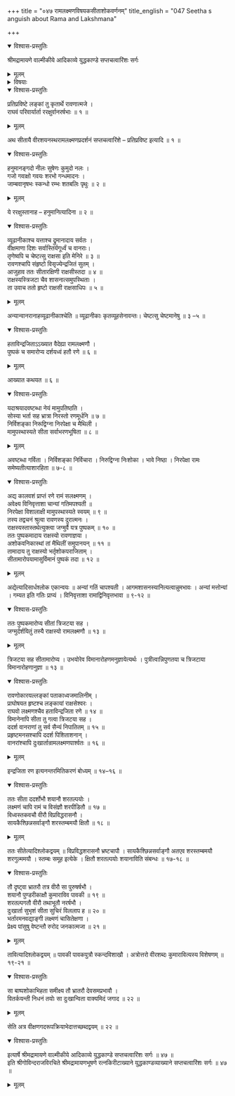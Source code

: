 +++
title = "०४७ रामलक्ष्मणविषयकसीताशोकवर्णनम्"
title_english = "047 Seetha s anguish about Rama and Lakshmana"

+++

<details open><summary>विश्वास-प्रस्तुतिः</summary>

श्रीमद्रामायणे वाल्मीकीये आदिकाव्ये युद्धकाण्डे सप्तचत्वारिंशः सर्गः
</details>

<details><summary>मूलम्</summary>

श्रीमद्रामायणे वाल्मीकीये आदिकाव्ये युद्धकाण्डे सप्तचत्वारिंशः सर्गः
</details>

<details><summary>विषयाः</summary>

रावणाज्ञया राक्षसीभिस्त्रिजटया सहसीतायाः पुष्पकारोपणपूर्वकं रणाङ्गणप्रापणेन -रामलक्ष्मणदुरवस्थाप्रदर्शनम् ॥ १ ॥ राक्षसभटैरावणनियोगेन लङ्कायांरामलक्ष्मणनियोगो -द्भाषणम् ॥ २ ॥

</details>

<details open><summary>विश्वास-प्रस्तुतिः</summary>

प्रतिप्रविष्टे लङ्कां तु कृतार्थे रावणात्मजे ।  
राघवं परिवार्यार्ता ररक्षुर्वानरर्षभाः ॥ १ ॥
</details>

<details><summary>मूलम्</summary>

प्रतिप्रविष्टे लङ्कां तु कृतार्थे रावणात्मजे ।  
राघवं परिवार्यार्ता ररक्षुर्वानरर्षभाः ॥ १ ॥
</details>

अथ सीतायै वीरशयनस्थरामलक्ष्मणप्रदर्शनं सप्तचत्वारिंशे – प्रतिप्रविष्ट इत्यादि ॥ १ ॥

<details open><summary>विश्वास-प्रस्तुतिः</summary>

हनुमानङ्गदो नीलः सुषेणः कुमुदो नलः ।  
गजो गवाक्षो गवयः शरभो गन्धमादनः ।  
जाम्बवानृषभः स्कन्धो रम्भः शतबलिः पृथुः ॥ २ ॥
</details>

<details><summary>मूलम्</summary>

हनुमानङ्गदो नीलः सुषेणः कुमुदो नलः ।  
गजो गवाक्षो गवयः शरभो गन्धमादनः ।  
जाम्बवानृषभः स्कन्धो रम्भः शतबलिः पृथुः ॥ २ ॥
</details>

ये ररक्षुस्तानाह – हनुमानित्यादिना ॥ २ ॥

<details open><summary>विश्वास-प्रस्तुतिः</summary>

व्यूढानीकाश्च यत्ताश्च द्रुमानादाय सर्वतः ।  
वीक्षमाणा दिशः सर्वास्तिर्यगूर्ध्वं च वानराः।  
तृणेष्वपि च चेष्टत्सु राक्षसा इति मेनिरे ॥ ३ ॥  
रावणश्चापि संहृष्टो विसृज्येन्द्रजितं सुतम् ।  
आजुहाव ततः सीतारक्षिणी राक्षसीस्तदा ॥ ४ ॥  
राक्षस्यस्त्रिजटा चैव शासनात्समुपस्थिताः ।  
ता उवाच ततो हृष्टो राक्षसी राक्षसाधिपः ॥ ५ ॥
</details>

<details><summary>मूलम्</summary>

व्यूढानीकाश्च यत्ताश्च द्रुमानादाय सर्वतः ।  
वीक्षमाणा दिशः सर्वास्तिर्यगूर्ध्वं च वानराः।  
तृणेष्वपि च चेष्टत्सु राक्षसा इति मेनिरे ॥ ३ ॥  
रावणश्चापि संहृष्टो विसृज्येन्द्रजितं सुतम् ।  
आजुहाव ततः सीतारक्षिणी राक्षसीस्तदा ॥ ४ ॥  
राक्षस्यस्त्रिजटा चैव शासनात्समुपस्थिताः ।  
ता उवाच ततो हृष्टो राक्षसी राक्षसाधिपः ॥ ५ ॥
</details>

अन्यान्वानरानाहव्यूढानीकाश्चेति ॥ व्यूढानीकाः कृतव्यूहसेनावन्तः। चेष्टत्सु चेष्टमानेषु ॥ ३ –५ ॥

<details open><summary>विश्वास-प्रस्तुतिः</summary>

हताविन्द्रजिताऽऽख्यात वैदेह्या रामलक्ष्मणौ ।  
पुष्पकं च समारोप्य दर्शयध्वं हतौ रणे ॥ ६ ॥
</details>

<details><summary>मूलम्</summary>

हताविन्द्रजिताऽऽख्यात वैदेह्या रामलक्ष्मणौ ।  
पुष्पकं च समारोप्य दर्शयध्वं हतौ रणे ॥ ६ ॥
</details>

आख्यात कथयत ॥ ६ ॥

<details open><summary>विश्वास-प्रस्तुतिः</summary>

यदाश्रयादवष्टब्धा नेयं मामुपतिष्ठति ।  
सोस्या भर्ता सह भ्रात्रा निरस्तो रणमूर्धनि ॥ ७ ॥  
निर्विशङ्का निरूद्विग्ना निरपेक्षा च मैथिली ।  
मामुपस्थास्यते सीता सर्वाभरणभूषिता ॥ ८ ॥
</details>

<details><summary>मूलम्</summary>

यदाश्रयादवष्टब्धा नेयं मामुपतिष्ठति ।  
सोस्या भर्ता सह भ्रात्रा निरस्तो रणमूर्धनि ॥ ७ ॥  
निर्विशङ्का निरूद्विग्ना निरपेक्षा च मैथिली ।  
मामुपस्थास्यते सीता सर्वाभरणभूषिता ॥ ८ ॥
</details>

अवष्टब्धा गर्विता । निर्विशङ्का निर्विचारा । निरुद्विग्ना निःशोका । भावे निष्ठा । निरपेक्षा रामः समेष्यतीत्याशारहिता ॥ ७-८ ॥

<details open><summary>विश्वास-प्रस्तुतिः</summary>

अद्य कालवशं प्राप्तं रणे रामं सलक्ष्मणम् ।  
अवेक्ष्य विनिवृत्ताशा चान्यां गतिमपश्यती ॥  
निरपेक्षा विशालाक्षी मामुपस्थास्यते स्वयम् ॥ ९ ॥  
तस्य तद्वचनं श्रुत्वा रावणस्य दुरात्मनः ।  
राक्षस्यस्तास्तथेत्युक्त्वा जग्मुर्वै यत्र पुष्पकम् ॥ १० ॥  
ततः पुष्पकमादाय राक्षस्यो रावणाज्ञया ।  
अशोकवनिकास्थां तां मैथिलीं समुपानयन् ॥ ११ ॥  
तामादाय तु राक्षस्यो भर्तृशोकपराजिताम् ।  
सीतामारोपयामासुर्विमानं पुष्पकं तदा ॥ १२ ॥
</details>

<details><summary>मूलम्</summary>

अद्य कालवशं प्राप्तं रणे रामं सलक्ष्मणम् ।  
अवेक्ष्य विनिवृत्ताशा चान्यां गतिमपश्यती ॥  
निरपेक्षा विशालाक्षी मामुपस्थास्यते स्वयम् ॥ ९ ॥  
तस्य तद्वचनं श्रुत्वा रावणस्य दुरात्मनः ।  
राक्षस्यस्तास्तथेत्युक्त्वा जग्मुर्वै यत्र पुष्पकम् ॥ १० ॥  
ततः पुष्पकमादाय राक्षस्यो रावणाज्ञया ।  
अशोकवनिकास्थां तां मैथिलीं समुपानयन् ॥ ११ ॥  
तामादाय तु राक्षस्यो भर्तृशोकपराजिताम् ।  
सीतामारोपयामासुर्विमानं पुष्पकं तदा ॥ १२ ॥
</details>

अद्येत्यादिसार्धश्लोक एकान्वयः ॥ अन्यां गतिं चापश्यती । आगमशासनस्यानित्यत्वान्नुमभावः । अन्यां मत्तोन्यां । गम्यत इति गतिः प्राप्यं । विनिवृत्ताशा रामाद्विनिवृत्तभावा ॥ ९-१२ ॥

<details open><summary>विश्वास-प्रस्तुतिः</summary>

ततः पुष्पकमारोप्य सीतां त्रिजटया सह ।  
जग्मुर्दर्शयितुं तस्यै राक्षस्यो रामलक्ष्मणौ ॥ १३ ॥
</details>

<details><summary>मूलम्</summary>

ततः पुष्पकमारोप्य सीतां त्रिजटया सह ।  
जग्मुर्दर्शयितुं तस्यै राक्षस्यो रामलक्ष्मणौ ॥ १३ ॥
</details>

त्रिजटया सह सीतामारोप्य । उभयोरेव विमानारोहणमनुज्ञायेत्यर्थः । पुत्रीत्वान्निपुणतया च त्रिजटाया विमानारोहणानुज्ञा ॥ १३ ॥

<details open><summary>विश्वास-प्रस्तुतिः</summary>

रावणोकारयल्लङ्कां पताकाध्वजमालिनीम् ।  
प्राघोषयत हृष्टश्च लङ्कायां राक्षसेश्वरः ।  
राघवो लक्ष्मणश्चैव हताविन्द्रजिता रणे ॥ १४ ॥  
विमानेनापि सीता तु गत्वा त्रिजटया सह ।  
ददर्श वानराणां तु सर्व सैन्यं निपातितम् ॥ १५ ॥  
प्रहृष्टमनसश्चापि ददर्श पिशिताशनान् ।  
वानरांश्चापि दुःखार्तान्रामलक्ष्मणपार्श्वतः ॥ १६ ॥
</details>

<details><summary>मूलम्</summary>

रावणोकारयल्लङ्कां पताकाध्वजमालिनीम् ।  
प्राघोषयत हृष्टश्च लङ्कायां राक्षसेश्वरः ।  
राघवो लक्ष्मणश्चैव हताविन्द्रजिता रणे ॥ १४ ॥  
विमानेनापि सीता तु गत्वा त्रिजटया सह ।  
ददर्श वानराणां तु सर्व सैन्यं निपातितम् ॥ १५ ॥  
प्रहृष्टमनसश्चापि ददर्श पिशिताशनान् ।  
वानरांश्चापि दुःखार्तान्रामलक्ष्मणपार्श्वतः ॥ १६ ॥
</details>

इन्द्रजिता रण इत्यनन्तरमितिकरणं बोध्यम् ॥ १४–१६ ॥

<details open><summary>विश्वास-प्रस्तुतिः</summary>

ततः सीता ददर्शोभौ शयानौ शरतल्पयोः ।  
लक्ष्मणं चापि रामं च विसंज्ञौ शरपीडितौ ॥ १७ ॥  
विध्वस्तकवचौ वीरौ विप्रविद्धरासनौ ।  
सायकैश्छिन्नसर्वाङ्गौ शरस्तम्बमयौ क्षितौ ॥ १८ ॥
</details>

<details><summary>मूलम्</summary>

ततः सीता ददर्शोभौ शयानौ शरतल्पयोः ।  
लक्ष्मणं चापि रामं च विसंज्ञौ शरपीडितौ ॥ १७ ॥  
विध्वस्तकवचौ वीरौ विप्रविद्धरासनौ ।  
सायकैश्छिन्नसर्वाङ्गौ शरस्तम्बमयौ क्षितौ ॥ १८ ॥
</details>

ततः सीतेत्यादिश्लोकद्वयम् ॥ विप्रविद्धशरासनौ भ्रष्टचापौ । सायकैश्छिन्नसर्वाङ्गौ अतएव शरस्तम्बमयौ शरगुल्ममयौ । स्तम्बः समूह इत्येके । क्षितौ शरतल्पयोः शयानाविति संबन्धः ॥ १७-१८ ॥

<details open><summary>विश्वास-प्रस्तुतिः</summary>

तौ दृष्ट्वा भ्रातरौ तत्र वीरौ सा पुरुषर्षभौ ।  
शयानौ पुण्डरीकाक्षौ कुमाराविव पावकी ॥ १९ ॥  
शरतल्पगतौ वीरौ तथाभूतौ नरर्षभौ ।  
दुःखार्ता सुभृशं सीता सुचिरं विललाप ह ॥ २० ॥  
भर्तारमनवद्याङ्गी लक्ष्मणं चासितेक्षणा ।  
प्रेक्ष्य पांसुषु वेष्टन्तौ रुरोद जनकात्मजा ॥ २१ ॥
</details>

<details><summary>मूलम्</summary>

तौ दृष्ट्वा भ्रातरौ तत्र वीरौ सा पुरुषर्षभौ ।  
शयानौ पुण्डरीकाक्षौ कुमाराविव पावकी ॥ १९ ॥  
शरतल्पगतौ वीरौ तथाभूतौ नरर्षभौ ।  
दुःखार्ता सुभृशं सीता सुचिरं विललाप ह ॥ २० ॥  
भर्तारमनवद्याङ्गी लक्ष्मणं चासितेक्षणा ।  
प्रेक्ष्य पांसुषु वेष्टन्तौ रुरोद जनकात्मजा ॥ २१ ॥
</details>

तावित्यादिश्लोकद्वयम् ॥ पावकी पावकपुत्रौ स्कन्दविशाखौ । अत्रोत्तरो वीरशब्दः कुमारावित्यस्य विशेषणम् ॥ १९-२१ ॥

<details open><summary>विश्वास-प्रस्तुतिः</summary>

सा बाष्पशोकाभिहता समीक्ष्य तौ भ्रातरौ देवसमप्रभावौ ।  
वितर्कयन्ती निधनं तयोः सा दुःखान्विता वाक्यमिदं जगाद ॥ २२ ॥
</details>

<details><summary>मूलम्</summary>

सा बाष्पशोकाभिहता समीक्ष्य तौ भ्रातरौ देवसमप्रभावौ ।  
वितर्कयन्ती निधनं तयोः सा दुःखान्विता वाक्यमिदं जगाद ॥ २२ ॥
</details>

सेति अत्र वीक्षणगदरूपक्रियाभेदात्तच्छब्दद्वयम् ॥ २२ ॥

<details open><summary>विश्वास-प्रस्तुतिः</summary>

इत्यार्षे श्रीमद्रामायणे वाल्मीकीये आदिकाव्ये युद्धकाण्डे सप्तचत्वारिंशः सर्गः ॥ ४७ ॥  
इति श्रीगोविन्दराजविरचिते श्रीमद्रामायणभूषणे रत्नकिरीटाख्याने युद्धकाण्डव्याख्याने सप्तचत्वारिंशः सर्गः ॥ ४७ ॥
</details>

<details><summary>मूलम्</summary>

इत्यार्षे श्रीमद्रामायणे वाल्मीकीये आदिकाव्ये युद्धकाण्डे सप्तचत्वारिंशः सर्गः ॥ ४७ ॥  
इति श्रीगोविन्दराजविरचिते श्रीमद्रामायणभूषणे रत्नकिरीटाख्याने युद्धकाण्डव्याख्याने सप्तचत्वारिंशः सर्गः ॥ ४७ ॥
</details>

